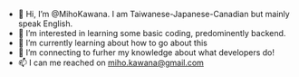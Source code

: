 - 👋 Hi, I’m @MihoKawana. I am Taiwanese-Japanese-Canadian but mainly speak English. 
- 👀 I’m interested in learning some basic coding, predominently backend. 
- 🌱 I’m currently learning about how to go about this
- 💞️ I’m connecting to furher my knowledge about what developers do!
- 📫 I can me reached on miho.kawana@gmail.com 

<!---
MihoKawana/MihoKawana is a ✨ special ✨ repository because its `README.md` (this file) appears on your GitHub profile.
You can click the Preview link to take a look at your changes.
--->
